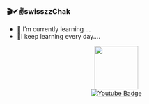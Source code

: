 ### 🎬✔✌swisszzChak
- 🌱 I’m currently learning ...
- 🙌I keep learning every day....
<div id="header" align="center">
  <img src="https://media1.tenor.com/m/bfOEyTxwK40AAAAC/work-computer.gif" width="100"/>
  <div id="badges">
  <a href="https://www.youtube.com/@Tongchaiswisszz" target=_blank">
    <img src="https://img.shields.io/badge/YouTube-red?style=for-the-badge&logo=youtube&logoColor=white" alt="Youtube Badge"/>
  </a>
  <div id="badges">
  <a href="[your-linkedin-URL](https://www.youtube.com/@Tongchaiswisszz)">
    <img src="https://komarev.com/ghpvc/?username=swisszzChak&style=flat-square&color=blue" alt=""/>
</div>
